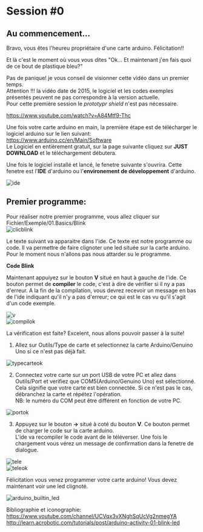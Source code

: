 # Session #0

## Au commencement...

Bravo, vous êtes l'heureu propriétaire d'une carte arduino. Félicitation!!

Et là c'est le moment où vous vous dites "Ok... Et maintenant j'en fais quoi de ce bout de plastique bleu?"  

Pas de panique! je vous conseil de visionner cette vidéo dans un premier temps.  
Attention !!! la vidéo date de 2015, le logiciel et les codes exemples présentés peuvent ne pas correspondre à la version actuelle.  
Pour cette première session le *prototypr shield* n'est pas nécessaire.

https://www.youtube.com/watch?v=A84Mtf9-Thc

Une fois votre carte arduino en main, la première étape est de télécharger le logiciel arduino sur le lien suivant:  
https://www.arduino.cc/en/Main/Software  
Le Logiciel en entièrement gratuit, sur la page suivante cliquez sur **JUST DOWNLOAD** et le téléchargement débutera.

Une fois le logiciel installé et lancé, le fenetre suivante s'ouvrira. Cette fenetre est l'**IDE** d'arduino ou l'**environement de développement** d'arduino.

![ide](https://user-images.githubusercontent.com/29465741/27223035-167e8f5c-528f-11e7-9b70-f77dd8f65dbe.png)

## Premier programme:

Pour réaliser notre premier programme, vous allez cliquer sur Fichier/Exemple/01.Basics/Blink  
![clicblink](https://user-images.githubusercontent.com/29465741/27224076-9702bb36-5293-11e7-89e1-de6c9e86ec05.png)

Le texte suivant va apparaitre dans l'ide. Ce texte est notre programme ou code. Il va permettre de faire clignoter une led située sur la carte arduino.  Pour le moment nous n'allons pas nous attarder su le programme.

**Code Blink**

Maintenant appuiyez sur le bouton **V** situé en haut à gauche de l'ide. Ce bouton permet de **compiler** le code, c'est à dire de vérifier si il ny a pas d'erreur. A la fin de la compilation, vous devrez recevoir un message en bas de l'ide indiquant qu'il n'y a pas d'erreur; ce qui est le cas vu qu'il s'agit d'un code exemple. 

![v](https://user-images.githubusercontent.com/29465741/27225991-0a7507e6-529d-11e7-9a70-e3747e78837e.png)  
![compilok](https://user-images.githubusercontent.com/29465741/27225999-134c3178-529d-11e7-9eb6-53d7778f52f9.png)

La vérification est faite? Excelent, nous allons pouvoir passer à la suite!

1. Allez sur Outils/Type de carte et selectionnez la carte Arduino/Genuino Uno si ce n'est pas déjà fait.

![typecarteok](https://user-images.githubusercontent.com/29465741/27238641-003b4d0e-52ce-11e7-8ed8-945631701f61.png)

2. Connectez votre carte sur un port USB de votre PC et allez dans Outils/Port et verifiez que COM5(Arduino/Genuino Uno) est sélectionné. Cela signifie que votre carte est bien connectée. Si ce n'est pas le cas, débranchez la carte et répétez l'opération.  
NB: le numéro du COM peut être différent en fonction de votre PC.

![portok](https://user-images.githubusercontent.com/29465741/27238670-126bd49e-52ce-11e7-8823-5e98981b9cec.png)

3. Appuyez sur le bouton **->** situé à coté du bouton **V**. Ce bouton permet de charger le code sur la carte arduino.  
L'ide va recompiler le code avant de le téléverser. Une fois le chargement vous vérez un message de confirmation dans la fenetre de dialogue.

![tele](https://user-images.githubusercontent.com/29465741/27239065-b0b59170-52cf-11e7-9d29-682dab705137.png)  
![teleok](https://user-images.githubusercontent.com/29465741/27239071-b68cefbc-52cf-11e7-8ed6-3cc062d15a41.png)

Félicitation vous venez programmer votre carte arduino! Vous devez maintenant voir une led clignoté.

![arduino_builtin_led](https://user-images.githubusercontent.com/29465741/27239941-4227401a-52d3-11e7-86c9-880908a9b226.jpg)







Bibliographie et iconographie:  
https://www.youtube.com/channel/UCVqx3vXNghSqUcVg2nmegYA  
http://learn.acrobotic.com/tutorials/post/arduino-activity-01-blink-led  
